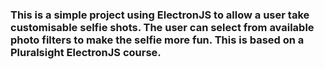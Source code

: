 ### This is a simple project using ElectronJS to allow a user take customisable selfie shots. The user can select from available photo filters to make the selfie more fun. This is based on a Pluralsight ElectronJS course.